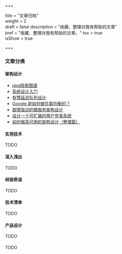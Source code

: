 +++

title = "文章归档"  
weight = 2  
draft = false 
description = "收藏、整理对我有帮助的文章"  
bref = "收藏、整理对我有帮助的文章。"
toc = true  
isShow = true

+++

### 文章分类

#### 架构设计
- [java技能图谱](http://www.jianshu.com/p/fd1639c686c8)
- [系统设计入门](https://github.com/donnemartin/system-design-primer/blob/master/README-zh-Hans.md)
- [有赞延迟队列设计](https://w.wujunze.com/2016/03/23/%E6%9C%89%E8%B5%9E%E5%BB%B6%E8%BF%9F%E9%98%9F%E5%88%97%E8%AE%BE%E8%AE%A1/)
- [Google 是如何做负载均衡的？](http://www.uoota.com/blog/web/12230.html?blog_id=12230)
- [故障驱动的微服务架构设计](https://mp.weixin.qq.com/s/yr4CIgoloLt3zfjQbHEOpA?utm_source=tuicool&utm_medium=referral)
- [设计一个可扩展的用户登录系统](https://www.liaoxuefeng.com/article/00146129217054923f7784c57134669986a8875c10e135e000)
- [如何做高可用的架构设计（整理篇）](http://note.youdao.com/noteshare?id=32e6651e4a8d90143fdf1aedd572615b&sub=DA403EEE572E48A98A4517CEB59CFB4B)


#### 实用技术
TODO

#### 深入浅出
TODO

#### 经验奇谈
TODO

#### 技术清单


TODO

#### 产品设计
TODO

#### 
TODO